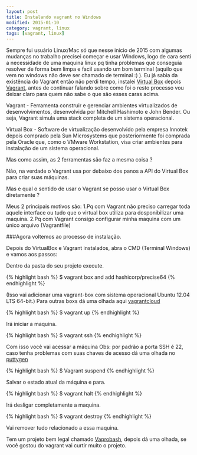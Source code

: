 ```yaml
---
layout: post
title: Instalando vagrant no Windows
modified: 2015-01-10
category: vagrant, linux
tags: [vagrant, linux]
---
```


Sempre fui usuário Linux/Mac só que nesse inicio de 2015 com algumas mudanças no trabalho precisei começar
e usar Windows, logo de cara senti a necessidade de uma maquina linux pq tinha problemas que conseguia resolver
de forma bem limpa e facil usando um bom terminal (aquilo que vem no windows não deve ser chamado de terminal :) ).
Eu já sabia da existência do Vagrant então não perdi tempo,
instalei [Virtual Box](https://www.virtualbox.org/) depois [Vagrant](https://www.vagrantup.com/),
antes de continuar falando sobre como foi o resto processo vou deixar claro para quem não sabe o que são esses caras acima.

Vagrant - Ferramenta construir e gerenciar ambientes virtualizados de desenvolvimentos, desenvolvida por Mitchell Hashimoto e John Bender.
Ou seja, Vagrant simula uma stack completa de um sistema operacional.

Virtual Box - Software de virtualização desenvolvido pela empresa Innotek depois comprado pela Sun Microsystems que posteriormente foi comprada pela Oracle que,
como o VMware Workstation, visa criar ambientes para instalação de um sistema operacional.


Mas como assim, as 2 ferramentas são faz a mesma coisa ?

Não, na verdade o Vagrant usa por debaixo dos panos a API do Virtual Box para criar suas máquinas.

Mas e qual o sentido de usar o Vagrant se posso usar o Virtual Box diretamente ?

Meus 2 principais motivos são:
1.Pq com Vagrant não preciso carregar toda aquele interface ou tudo que o virtual box utiliza para dosponibilizar uma maquina.
2.Pq com Vagrant consigo configurar minha maquina com um único arquivo (Vagrantfile)

###Agora voltemos ao processo de instalação.

Depois do VirtualBox e Vagrant instalados, abra o CMD (Terminal Windows) e vamos aos passos:

Dentro da pasta do seu projeto execute.

{% highlight bash %}
$ vagrant box and add hashicorp/precise64
{% endhighlight %}

(Isso vai adicionar uma vagrant-box com sistema operacional Ubuntu 12.04 LTS 64-bit.)
Para outras boxs dá uma olhada aqui [vagrantcloud](https://vagrantcloud.com/)

{% highlight bash %}
$ vagrant up
{% endhighlight %}

Irá iniciar a maquina.

{% highlight bash %}
$ vagrant ssh
{% endhighlight %}

Com isso você vai acessar a máquina
Obs: por padrão a porta SSH é 22, caso tenha problemas com suas chaves de acesso dá uma olhada no
[puttygen](http://the.earth.li/~sgtatham/putty/latest/x86/puttygen.exe)

{% highlight bash %}
$ Vagrant suspend
{% endhighlight %}

Salvar o estado atual da máquina e para.

{% highlight bash %}
$ vagrant halt
{% endhighlight %}

Irá desligar completamente a maquina.

{% highlight bash %}
$ vagrant destroy
{% endhighlight %}

Vai remover tudo relacionado a essa maquina.

Tem um projeto bem legal chamado [Vaprobash](https://github.com/fideloper/Vaprobash),
depois dá uma olhada, se você gostou do vagrant vai curtir muito o projeto.




